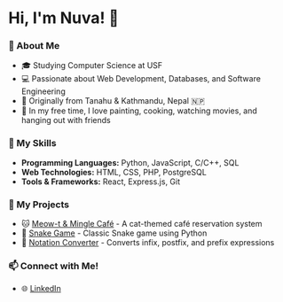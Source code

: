 # Hi, I'm Nuva! 👋

### 📌 About Me
- 🎓 Studying Computer Science at USF
- 💻 Passionate about Web Development, Databases, and Software Engineering
- 🏡 Originally from Tanahu & Kathmandu, Nepal 🇳🇵
- 🎨 In my free time, I love painting, cooking, watching movies, and hanging out with friends

### 🚀 My Skills
- **Programming Languages:** Python, JavaScript, C/C++, SQL
- **Web Technologies:** HTML, CSS, PHP, PostgreSQL
- **Tools & Frameworks:** React, Express.js, Git

### 📂 My Projects
- 🐱 [Meow-t & Mingle Café](https://github.com/nuvashrestha/cat-cafe-website) - A cat-themed café reservation system
- 🐍 [Snake Game](https://github.com/nuvashrestha/snake-game) - Classic Snake game using Python
- 🔄 [Notation Converter](https://github.com/nuvashrestha/notation-converter) - Converts infix, postfix, and prefix expressions

### 📫 Connect with Me!
- 🌐 [LinkedIn](https://linkedin.com/in/nuva)
